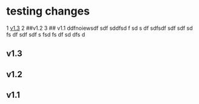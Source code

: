 # testing changes
1 [v1.3](##v1.3)
2 ##v1.2
3 ## v1.1
  ddfnoiewsdf
  sdf
  sddfsd
  f
  sd
  s
  df
  sdfsdf
  sdf
  sdf
  sd
  fs
  df
  sdf
  sdf
  s
  fsd
  fs
  df
  sd
  dfs
  d


## v1.3

## v1.2

## v1.1
